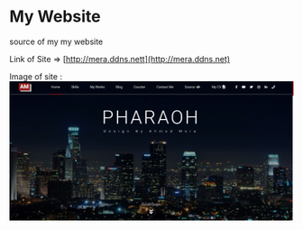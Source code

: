 # My Website
source of my my website


Link of Site => 
[http://mera.ddns.nett](http://mera.ddns.net) 

Image of site :
![alt text]( https://github.com/ahmed-mera/my-website/blob/master/photo%20of%20website.JPG "Image of site")

